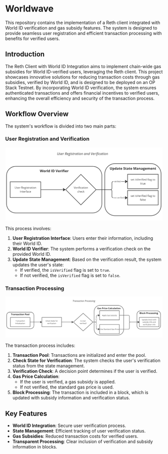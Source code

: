 # Worldwave
This repository contains the implementation of a Reth client integrated with World ID verification and gas subsidy features. The system is designed to provide seamless user registration and efficient transaction processing with benefits for verified users.

## Introduction
The Reth Client with World ID Integration aims to implement chain-wide gas subsidies for World ID-verified users, leveraging the Reth client. This project showcases innovative solutions for reducing transaction costs through gas subsidies, verified by World ID, and is designed to be deployed on an OP Stack Testnet. By incorporating World ID verification, the system ensures authenticated transactions and offers financial incentives to verified users, enhancing the overall efficiency and security of the transaction process.

## Workflow Overview
The system's workflow is divided into two main parts:

### User Registration and Verification
![User Registration and Verification Workflow](./diagrams/user_registration.jpg)

This process involves:

1. **User Registration Interface**: Users enter their information, including their World ID.
2. **World ID Verifier**: The system performs a verification check on the provided World ID.
3. **Update State Management**: Based on the verification result, the system updates the user's state:
    - If verified, the `isVerified` flag is set to `true`.
    - If not verified, the `isVerified` flag is set to `false`.

### Transaction Processing
![Transaction Processing Workflow](./diagrams/transaction_processing.jpg)

The transaction process includes:

1. **Transaction Pool**: Transactions are initialized and enter the pool.
2. **Check State for Verification**: The system checks the user's verification status from the state management.
3. **Verification Check**: A decision point determines if the user is verified.
4. **Gas Price Calculation**:
    - If the user is verified, a gas subsidy is applied.
    - If not verified, the standard gas price is used.
5. **Block Processing**: The transaction is included in a block, which is updated with subsidy information and verification status.

## Key Features
- **World ID Integration**: Secure user verification process.
- **State Management**: Efficient tracking of user verification status.
- **Gas Subsidies**: Reduced transaction costs for verified users.
- **Transparent Processing**: Clear inclusion of verification and subsidy information in blocks.
